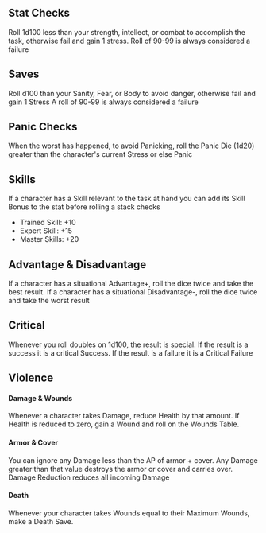
## Stat Checks
Roll 1d100 less than your strength, intellect, or combat to accomplish the task, otherwise fail and gain 1 stress. Roll of 90-99 is always considered a failure

## Saves
Roll d100 than your Sanity, Fear, or Body to avoid danger, otherwise fail and gain 1 Stress
A roll of 90-99 is always considered a failure

## Panic Checks
When the worst has happened, to avoid Panicking, roll the Panic Die (1d20) greater than the character's current Stress or else Panic

## Skills
If a character has a Skill relevant to the task at hand you can add its Skill Bonus to the stat before rolling a stack checks
- Trained Skill: +10
- Expert Skill: +15
- Master Skills: +20

## Advantage & Disadvantage
If a character has a situational Advantage+, roll the dice twice and take the best result.
If a character has a situational Disadvantage-, roll the dice twice and take the worst result

## Critical
Whenever you roll doubles on 1d100, the result is special. If the result is a success it is a critical Success. If the result is a failure it is a Critical Failure

## Violence
#### Damage & Wounds
Whenever a character takes Damage, reduce Health by that amount. If Health is reduced to zero, gain a Wound and roll on the Wounds Table.

#### Armor & Cover
You can ignore any Damage less than the AP of armor + cover. Any Damage greater than that value destroys the armor or cover and carries over. Damage Reduction reduces all incoming Damage

#### Death
Whenever your character takes Wounds equal to their Maximum Wounds, make a Death Save.

